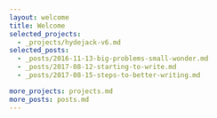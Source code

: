 ```yaml
---
layout: welcome
title: Welcome
selected_projects:
  - _projects/hydejack-v6.md
selected_posts:
  - _posts/2016-11-13-big-problems-small-wonder.md
  - _posts/2017-08-12-starting-to-write.md
  - _posts/2017-08-15-steps-to-better-writing.md

more_projects: projects.md
more_posts: posts.md
---
```

